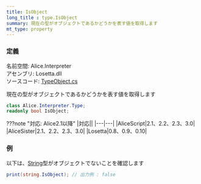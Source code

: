 ```yaml
---
title: IsObject
long_title : type.IsObject
summary: 現在の型がオブジェクトであるかどうかを表す値を取得します
mt_type: property
---
```


### 定義
名前空間: Alice.Interpreter<br/>
アセンブリ: Losetta.dll<br/>
ソースコード: [TypeObject.cs](https://github.com/WSOFT-Project/Losetta/blob/master/Losetta/Objects/TypeObject.cs)


現在の型がオブジェクトであるかどうかを表す値を取得します

```cs title="AliceScript"
class Alice.Interpreter.Type;
readonly bool IsObject;
```

???note "対応: Alice2.1以降"
    |対応||
    |---|---|
    |AliceScript|2.1、2.2、2.3、3.0|
    |AliceSister|2.1、2.2、2.3、3.0|
    |Losetta|0.8、0.9、0.10|

### 例
以下は、[String](../../../string/index.md)型がオブジェクトでないことを確認します

```cs title="AliceScript"
print(string.IsObject); // 出力例 : false
```
